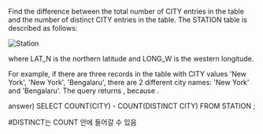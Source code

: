 Find the difference between the total number of CITY entries in the table and the number of distinct CITY entries in the table.
The STATION table is described as follows:

![Station](https://s3.amazonaws.com/hr-challenge-images/9336/1449345840-5f0a551030-Station.jpg)

where LAT_N is the northern latitude and LONG_W is the western longitude.

For example, if there are three records in the table with CITY values 'New York', 'New York', 'Bengalaru', there are 2 different city names: 'New York' and 'Bengalaru'. The query returns , because .

answer)
SELECT COUNT(CITY) - COUNT(DISTINCT CITY) FROM STATION ;

#DISTINCT는 COUNT 안에 들어갈 수 있음
